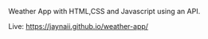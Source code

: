Weather App with HTML,CSS and Javascript using an API.

Live:  https://jaynaii.github.io/weather-app/
